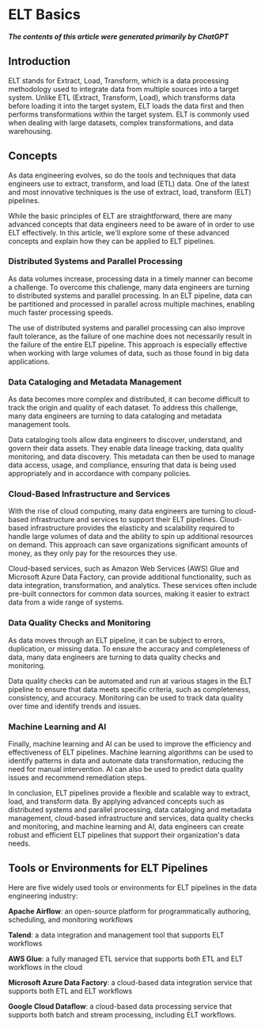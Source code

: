# ELT Basics

***The contents of this article were generated primarily by ChatGPT***

## Introduction

ELT stands for Extract, Load, Transform, which is a data processing methodology used to integrate data from multiple sources into a target system. Unlike ETL (Extract, Transform, Load), which transforms data before loading it into the target system, ELT loads the data first and then performs transformations within the target system. ELT is commonly used when dealing with large datasets, complex transformations, and data warehousing.

## Concepts

As data engineering evolves, so do the tools and techniques that data engineers use to extract, transform, and load (ETL) data. One of the latest and most innovative techniques is the use of extract, load, transform (ELT) pipelines.

While the basic principles of ELT are straightforward, there are many advanced concepts that data engineers need to be aware of in order to use ELT effectively. In this article, we'll explore some of these advanced concepts and explain how they can be applied to ELT pipelines.

### Distributed Systems and Parallel Processing

As data volumes increase, processing data in a timely manner can become a challenge. To overcome this challenge, many data engineers are turning to distributed systems and parallel processing. In an ELT pipeline, data can be partitioned and processed in parallel across multiple machines, enabling much faster processing speeds.

The use of distributed systems and parallel processing can also improve fault tolerance, as the failure of one machine does not necessarily result in the failure of the entire ELT pipeline. This approach is especially effective when working with large volumes of data, such as those found in big data applications.

### Data Cataloging and Metadata Management

As data becomes more complex and distributed, it can become difficult to track the origin and quality of each dataset. To address this challenge, many data engineers are turning to data cataloging and metadata management tools.

Data cataloging tools allow data engineers to discover, understand, and govern their data assets. They enable data lineage tracking, data quality monitoring, and data discovery. This metadata can then be used to manage data access, usage, and compliance, ensuring that data is being used appropriately and in accordance with company policies.

### Cloud-Based Infrastructure and Services

With the rise of cloud computing, many data engineers are turning to cloud-based infrastructure and services to support their ELT pipelines. Cloud-based infrastructure provides the elasticity and scalability required to handle large volumes of data and the ability to spin up additional resources on demand. This approach can save organizations significant amounts of money, as they only pay for the resources they use.

Cloud-based services, such as Amazon Web Services (AWS) Glue and Microsoft Azure Data Factory, can provide additional functionality, such as data integration, transformation, and analytics. These services often include pre-built connectors for common data sources, making it easier to extract data from a wide range of systems.

### Data Quality Checks and Monitoring

As data moves through an ELT pipeline, it can be subject to errors, duplication, or missing data. To ensure the accuracy and completeness of data, many data engineers are turning to data quality checks and monitoring.

Data quality checks can be automated and run at various stages in the ELT pipeline to ensure that data meets specific criteria, such as completeness, consistency, and accuracy. Monitoring can be used to track data quality over time and identify trends and issues.

### **Machine Learning and AI**

Finally, machine learning and AI can be used to improve the efficiency and effectiveness of ELT pipelines. Machine learning algorithms can be used to identify patterns in data and automate data transformation, reducing the need for manual intervention. AI can also be used to predict data quality issues and recommend remediation steps.

In conclusion, ELT pipelines provide a flexible and scalable way to extract, load, and transform data. By applying advanced concepts such as distributed systems and parallel processing, data cataloging and metadata management, cloud-based infrastructure and services, data quality checks and monitoring, and machine learning and AI, data engineers can create robust and efficient ELT pipelines that support their organization's data needs.

## Tools or Environments for ELT Pipelines

Here are five widely used tools or environments for ELT pipelines in the data engineering industry:

**Apache Airflow**: an open-source platform for programmatically authoring, scheduling, and monitoring workflows

**Talend**: a data integration and management tool that supports ELT workflows

**AWS Glue**: a fully managed ETL service that supports both ETL and ELT workflows in the cloud

**Microsoft Azure Data Factory**: a cloud-based data integration service that supports both ETL and ELT workflows

**Google Cloud Dataflow**: a cloud-based data processing service that supports both batch and stream processing, including ELT workflows.

